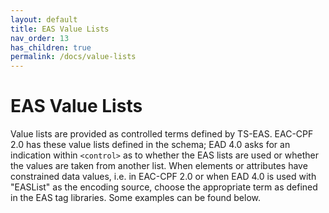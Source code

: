 ```yaml
---
layout: default
title: EAS Value Lists
nav_order: 13
has_children: true
permalink: /docs/value-lists
---
```


# EAS Value Lists

Value lists are provided as controlled terms defined by TS-EAS. EAC-CPF 2.0 has these value lists defined in the schema; EAD 4.0 asks for an indication within `<control>` as to whether the EAS lists are used or whether the values are taken from another list. When elements or attributes have constrained data values, i.e. in EAC-CPF 2.0 or when EAD 4.0 is used with "EASList" as the encoding source, choose the appropriate term as defined in the EAS tag libraries. Some examples can be found below.
